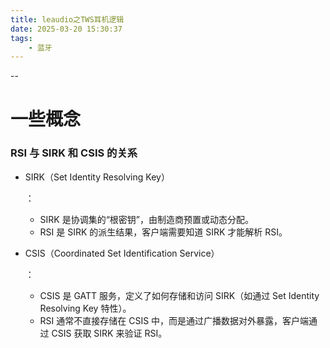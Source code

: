 ```yaml
---
title: leaudio之TWS耳机逻辑
date: 2025-03-20 15:30:37
tags:
	- 蓝牙
---
```


--

# 一些概念

### RSI 与 SIRK 和 CSIS 的关系

- SIRK（Set Identity Resolving Key）

  ：

  - SIRK 是协调集的“根密钥”，由制造商预置或动态分配。
  - RSI 是 SIRK 的派生结果，客户端需要知道 SIRK 才能解析 RSI。

- CSIS（Coordinated Set Identification Service）

  ：

  - CSIS 是 GATT 服务，定义了如何存储和访问 SIRK（如通过 Set Identity Resolving Key 特性）。
  - RSI 通常不直接存储在 CSIS 中，而是通过广播数据对外暴露，客户端通过 CSIS 获取 SIRK 来验证 RSI。
